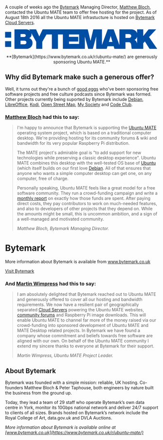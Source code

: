 <!--
.. title: Bytemark sponsor Ubuntu MATE
.. slug: bytemark-sponsor-ubuntu-mate
.. date: 2016-08-24 12:00:00 BST
.. tags: Ubuntu,MATE,Bytemark,sponsor,hosting,bandwidth,Cloud Servers
.. link: https://blog.bytemark.co.uk/2016/08/24/were-supporting-ubuntu-mate
.. description: Bytemark sponsor Ubuntu MATE hosting and bandwidth
.. type: text
.. author: Martin Wimpress
-->

A couple of weeks ago the [Bytemark](https://www.bytemark.co.uk/r/ubuntu-mate/) Managing Director,
[Matthew Bloch](https://twitter.com/matthewbloch), contacted the Ubuntu
MATE team to offer free hosting for the project. As of August 18th 2016
all the Ubuntu MATE infrastucture is hosted on [Bytemark Cloud Servers](https://www.bytemark.co.uk/cloud/).

<a href="https://www.bytemark.co.uk/r/ubuntu-mate/"><img class="centered" src="/images/sponsors/bytemark-large.png" alt="Bytemark" /></a>
<div align="center">**[Bytemark](https://www.bytemark.co.uk/r/ubuntu-mate/) are
generously sponsoring Ubuntu MATE.**</div>

## Why did Bytemark make such a generous offer?

Well, it turns out they're a bunch of [good eggs](https://www.vocabulary.com/dictionary/good%20egg)
who've been sponsoring free software projects and free culture podcasts
since Bytemark was formed. Other projects currently being suported by
Bytemark include [Debian](https://www.debian.org/),
[LibreOffice](http://www.libreoffice.org/), [Kodi](http://kodi.tv/),
[Open Street Map](http://www.openstreetmap.org/), [My
Society](https://www.mysociety.org/) and [Code
Club](https://www.codeclub.org.uk/).

### [Matthew Bloch](https://twitter.com/matthewbloch) had this to say:

> I'm happy to announce that Bytemark is supporting the [Ubuntu MATE](https://ubuntu-mate.org/what-is-ubuntu-mate/) operating system
> project, which is based on a traditional computer desktop. We're
> providing hosting for its community forums & wiki and bandwidth for its
> very popular Raspberry Pi distribution.
> 
> The MATE project's admirable goal is "to add support for new
> technologies while preserving a classic desktop experience". Ubuntu
> MATE combines this desktop with the well-tested OS base of
> [Ubuntu](https://www.ubuntu.com) (which itself builds on our first love
> [Debian](https://www.debian.org). All of that ensures that anyone who
> wants a simple computer desktop can get one, on any computer, free of
> charge.
> 
> Personally speaking, Ubuntu MATE feels like a great model for a free
> software community. They run a crowd-funding campaign and write a
> [monthly report](https://ubuntu-mate.org/blog/ubuntu-mate-july-2016-supporters/)
> on exactly how those funds are spent. After paying direct costs, they
> pay contributors to work on much-needed features, and also to
> developers of other projects that they depend on. While the amounts
> might be small, this is uncommon ambition, and a sign of a well-managed
> and motivated community.
>
> *Matthew Bloch, Bytemark Managing Director.*

<div class="bs-component">
    <div class="jumbotron">
        <h1>Bytemark</h1>
        <p>More information about Bytemark is available from <a href="https://www.bytemark.co.uk/r/ubuntu-mate/">www.bytemark.co.uk</a></p>
        <a href="https://www.bytemark.co.uk/r/ubuntu-mate/" class="btn btn-primary btn-lg">Visit Bytemark</a>
        </p>
    </div>
</div>

### And [Martin Wimpress](https://twitter.com/m_wimpress) had this to say:

> I am absolutely delighted that Bytemark reached out to Ubuntu MATE and
> generously offered to cover all our hosting and bandwidth requirements.
> We now have a resilient pair of geographically separated [Cloud Servers](https://www.bytemark.co.uk/cloud/)
> powering the Ubuntu MATE websites, [community forums](https://ubuntu-mate.community) and Raspberry Pi
> image downloads. This will enable Ubuntu MATE to channel far more of
> the money raised via our crowd-funding into sponsored development of
> Ubuntu MATE and MATE Desktop related projects. In Bytemark we have
> found a company whose commitment and beliefs towards free software are
> aligned with our own. On behalf of the Ubuntu MATE community I extend
> my sincere thanks to everyone at Bytemark for their support.
>
> *Martin Wimpress, Ubuntu MATE Project Leader.*

## About Bytemark

Bytemark was founded with a simple mission: reliable, UK hosting.
Co-founders Matthew Bloch & Peter Taphouse, both engineers by nature
built the business from the ground up.

Today, they lead a team of 29 staff who operate Bytemark’s own data
centre in York, monitor its 10Gbps national network and deliver 24/7
support to clients of all sizes. Brands hosted on Bytemark’s network
include the Royal College of Art, data.gov.uk and DVLA Auctions.

*More information about Bytemark is available online at [www.bytemark.co.uk](https://www.bytemark.co.uk/r/ubuntu-mate/)*